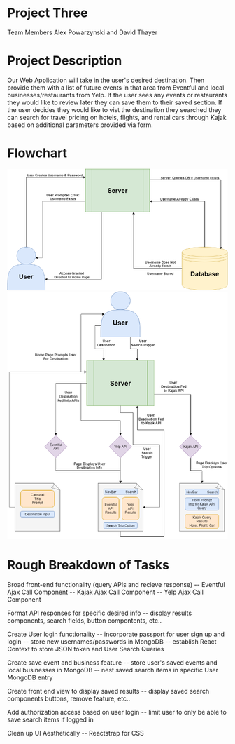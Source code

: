 # Project Three
Team Members
Alex Powarzynski and David Thayer

# Project Description

Our Web Application will take in the user's desired destination. Then provide them with a list of future events in that area from Eventful and local businesses/restaurants from Yelp. If the user sees any events or restaurants they would like to review later they can save them to their saved section. If the user decides they would like to vist the destination they searched they can search for travel pricing on hotels, flights, and rental cars through Kajak based on additional parameters provided via form.

# Flowchart

![FlowChart Image 1](./images/project3diagrampg1.png)
![FlowChart Image 2](./images/project3diagrampg2.png)

# Rough Breakdown of Tasks
Broad front-end functionality (query APIs and recieve response)
-- Eventful Ajax Call Component
-- Kajak Ajax Call Component
-- Yelp Ajax Call Component

Format API responses for specific desired info
-- display results components, search fields, button compontents, etc..

Create User login functionality 
-- incorporate passport for user sign up and login
-- store new usernames/passwords in MongoDB
-- establish React Context to store JSON token and User Search Queries

Create save event and business feature
-- store user's saved events and local businesses in MongoDB
-- nest saved search items in specific User MongoDB entry

Create front end view to display saved results
-- display saved search components buttons, remove feature, etc..

Add authorization access based on user login
-- limit user to only be able to save search items if logged in

Clean up UI Aesthetically
-- Reactstrap for CSS

